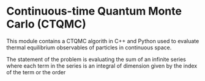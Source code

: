 # Continuous-time Quantum Monte Carlo (CTQMC)

This module contains a CTQMC algorith in C++ and Python used to evaluate thermal equilibrium observables of particles in continuous space.

The statement of the problem is evaluating the sum of an infinite series where each term in the series is an integral of dimension given by the index of the term or the order
